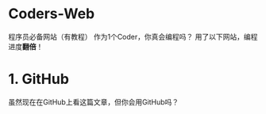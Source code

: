 # Coders-Web
程序员必备网站（有教程）
作为1个Coder，你真会编程吗？
用了以下网站，编程进度**翻倍**！
# 1. GitHub
虽然现在在GitHub上看这篇文章，但你会用GitHub吗？
